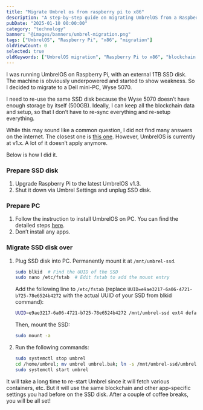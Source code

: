 ```yaml
---
title: "Migrate Umbrel os from raspberry pi to x86"
description: "A step-by-step guide on migrating UmbrelOS from a Raspberry Pi to an x86 PC, ensuring data preservation and minimal downtime."
pubDate: "2025-01-10 00:00:00"
category: "technology"
banner: "@images/banners/umbrel-migration.png"
tags: ["UmbrelOS", "Raspberry Pi", "x86", "migration"]
oldViewCount: 0
selected: true
oldKeywords: ["UmbrelOS migration", "Raspberry Pi to x86", "blockchain data preservation"]
---
```

I was running UmbrelOS on Raspberry Pi, with an external 1TB SSD disk. The machine is obviously underpowered and started to show weakness. So I decided to migrate to a Dell mini-PC, Wyse 5070.

I need to re-use the same SSD disk because the Wyse 5070 doesn’t have enough storage by itself (500GB). Ideally, I can keep all the blockchain data and setup, so that I don’t have to re-sync everything and re-setup everything.

While this may sound like a common question, I did not find many answers on the internet. The closest one is [this one](https://community.umbrel.com/t/transfer-node-from-pi-to-ubuntu-linux-desktop-re-using-the-external-ssd/15179/2). However, UmbrelOS is currently at v1.x. A lot of it doesn’t apply anymore.

Below is how I did it.

### Prepare SSD disk
1. Upgrade Raspberry Pi to the latest UmbrelOS v1.3.
2. Shut it down via Umbrel Settings and unplug SSD disk.

### Prepare PC
1. Follow the instruction to install UmbrelOS on PC. You can find the detailed steps [here](https://github.com/getumbrel/umbrel/wiki/Install-umbrelOS-on-x86-Systems).
2. Don’t install any apps.

### Migrate SSD disk over
1. Plug SSD disk into PC. Permanently mount it at `/mnt/umbrel-ssd`.
    ```bash
    sudo blkid  # Find the UUID of the SSD
    sudo nano /etc/fstab  # Edit fstab to add the mount entry
    ```
    Add the following line to `/etc/fstab` (replace `UUID=e9ae3217-6a06-4721-b725-78e6524b4272` with the actual UUID of your SSD from blkid command):
    ```bash
    UUID=e9ae3217-6a06-4721-b725-78e6524b4272 /mnt/umbrel-ssd ext4 defaults 0 0
    ```
    Then, mount the SSD:
    ```bash
    sudo mount -a
    ```
2. Run the following commands:
    ```bash
    sudo systemctl stop umbrel
    cd /home/umbrel; mv umbrel umbrel.bak; ln -s /mnt/umbrel-ssd/umbrel umbrel
    sudo systemctl start umbrel
    ```

It will take a long time to re-start Umbrel since it will fetch various containers, etc. But it will use the same blockchain and other app-specific settings you had before on the SSD disk. After a couple of coffee breaks, you will be all set!
